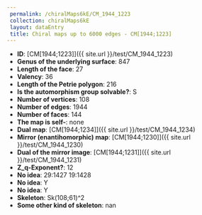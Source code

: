 ```yaml
--- 
 permalink: /chiralMaps6kE/CM_1944_1223 
 collection: chiralMaps6kE
 layout: dataEntry
 title: Chiral maps up to 6000 edges - CM[1944;1223]
---
```


- **ID**: [CM[1944;1223]]({{ site.url }}/test/CM_1944_1223)
- **Genus of the underlying surface**: 847
- **Length of the face**: 27
- **Valency**: 36
- **Length of the Petrie polygon**: 216
- **Is the automorphism group solvable?**: S
- **Number of vertices**: 108
- **Number of edges**: 1944
- **Number of faces**: 144
- **The map is self-**: none
- **Dual map**: [CM[1944;1234]]({{ site.url }}/test/CM_1944_1234)
- **Mirror (enantihomorphic) map**: [CM[1944;1230]]({{ site.url }}/test/CM_1944_1230)
- **Dual of the mirror image**: [CM[1944;1231]]({{ site.url }}/test/CM_1944_1231)
- **Z_q-Exponent?**: 12
- **No idea**:  29:1427 19:1428
- **No idea**: Y
- **No idea**: Y
- **Skeleton**: Sk(108;61)^2
- **Some other kind of skeleton**: nan
